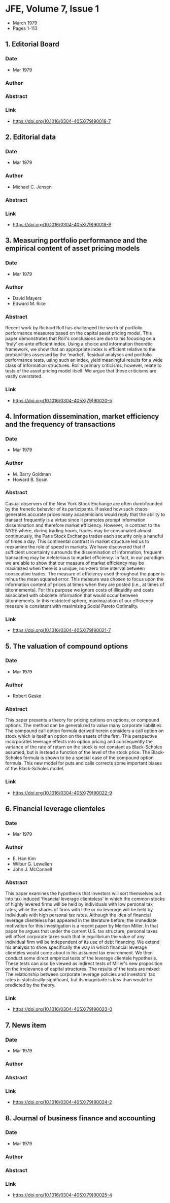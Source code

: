 # JFE, Volume 7, Issue 1
- March 1979
- Pages 1-113

## 1. Editorial Board
### Date
- Mar 1979
### Author
### Abstract

### Link
- https://doi.org/10.1016/0304-405X(79)90018-7

## 2. Editorial data
### Date
- Mar 1979
### Author
- Michael C. Jensen
### Abstract

### Link
- https://doi.org/10.1016/0304-405X(79)90019-9

## 3. Measuring portfolio performance and the empirical content of asset pricing models
### Date
- Mar 1979
### Author
- David Mayers
- Edward M. Rice
### Abstract
Recent work by Richard Roll has challenged the worth of portfolio performance measures based on the capital asset pricing model. This paper demonstrates that Roll's conclusions are due to his focusing on a ‘truly’ ex-ante efficient index. Using a choice and information theoretic framework, we show that an appropriate index is efficient relative to the probabilities assessed by the ‘market’. Residual analyses and portfolio performance tests, using such an index, yield meaningful results for a wide class of information structures. Roll's primary criticisms, however, relate to tests of the asset pricing model itself. We argue that these criticisms are vastly overstated.
### Link
- https://doi.org/10.1016/0304-405X(79)90020-5

## 4. Information dissemination, market efficiency and the frequency of transactions
### Date
- Mar 1979
### Author
- M. Barry Goldman
- Howard B. Sosin
### Abstract
Casual observers of the New York Stock Exchange are often dumbfounded by the frenetic behavior of its participants. If asked how such chaos generates accurate prices many academicians would reply that the ability to transact frequently is a virtue since it promotes prompt information dissemination and therefore market efficiency. However, in contrast to the NYSE where, during trading hours, trades may be consumated almost continuously, the Paris Stock Exchange trades each security only a handful of times a day. This continental contrast in market structure led us to reexamine the role of speed in markets. We have discovered that if sufficient uncertainty surrounds the dissemination of information, frequent transacting may be deleterious to market efficiency. In fact, in our paradigm we are able to show that our measure of market efficiency may be maximized when there is a unique, non-zero time interval between consecutive trades. The measure of efficiency used throughout the paper is minus the mean squared error. This measure was chosen to focus upon the information content of prices at times when they are posted (i.e., at times of tâtonnements). For this purpose we ignore costs of illiquidity and costs associated with obsolete information that would occur between tâtonnements. In this restricted sphere, maximazation of our efficiency measure is consistent with maximizing Social Pareto Optimality.
### Link
- https://doi.org/10.1016/0304-405X(79)90021-7

## 5. The valuation of compound options
### Date
- Mar 1979
### Author
- Robert Geske
### Abstract
This paper presents a theory for pricing options on options, or compound options. The method can be generalized to value many corporate liabilities. The compound call option formula derived herein considers a call option on stock which is itself an option on the assets of the firm. This perspective incorporates leverage effects into option pricing and consequently the variance of the rate of return on the stock is not constant as Black-Scholes assumed, but is instead a function of the level of the stock price. The Black-Scholes formula is shown to be a special case of the compound option formula. This new model for puts and calls corrects some important biases of the Black-Scholes model.
### Link
- https://doi.org/10.1016/0304-405X(79)90022-9

## 6. Financial leverage clienteles
### Date
- Mar 1979
### Author
- E. Han Kim
- Wilbur G. Lewellen
- John J. McConnell
### Abstract
This paper examines the hypothesis that investors will sort themselves out into tax-induced ‘financial leverage clienteless’ in which the common stocks of highly levered firms will be held by individuals with low personal tax rates, while the shares of firms with little or no leverage will be held by individuals with high personal tax rates. Although the idea of financial leverage clienteless has appeared in the literature before, the immediate motivation for this investigation is a recent paper by Merton Miller. In that paper he argues that under the current U.S. tax structure, personal taxes will offset corporate taxes such that in equilibrium the value of any individual firm will be independent of its use of debt financing. We extend his analysis to show specifically the way in which financial leverage clienteles would come about in his assumed tax environment. We then conduct some direct empirical tests of the leverage clientele hypothesis. These tests can also be viewed as indirect tests of Miller's new proposition on the irrelevance of capital structures. The results of the tests are mixed: The relationship between corporate leverage policies and investors' tax rates is statistically significant, but its magnitude is less than would be predicted by the theory.
### Link
- https://doi.org/10.1016/0304-405X(79)90023-0

## 7. News item
### Date
- Mar 1979
### Author
### Abstract

### Link
- https://doi.org/10.1016/0304-405X(79)90024-2

## 8. Journal of business finance and accounting
### Date
- Mar 1979
### Author
### Abstract

### Link
- https://doi.org/10.1016/0304-405X(79)90025-4

